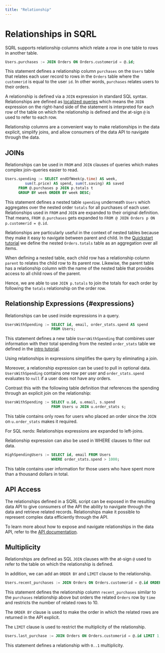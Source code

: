 ```yaml
---
title: "Relationship"
---
```


# Relationships in SQRL

SQRL supports relationship columns which relate a row in one table to rows in another table.

```sql
Users.purchases := JOIN Orders ON Orders.customerid = @.id;
```

This statement defines a relationship column `purchases` on the `Users` table that relates each user record to rows in the `Orders` table where the `customerid` is equal to the user `id`. In other words, `purchases` relates users to their orders.

A relationship is defined via a `JOIN` expression in standard SQL syntax. Relationships are defined as [localized queries](../table#localized) which means the `JOIN` expression on the right-hand side of the statement is interpreted for each row of the table on which the relationship is defined and the at-sign `@` is used to refer to each row.

Relationship columns are a convenient way to make relationships in the data explicit, simplify joins, and allow consumers of the data API to navigate through the data.

## JOINs

Relationships can be used in `FROM` and `JOIN` clauses of queries which makes complex join-queries easier to read. 

```sql
Users.spending := SELECT endOfWeek(p.time) AS week,
         sum(t.price) AS spend, sum(t.saving) AS saved
      FROM @.purchases p JOIN p.totals t
      GROUP BY week ORDER BY week DESC;
```

This statement defines a nested table `spending` underneath `Users` which aggregates over the nested order `totals` for all purchases of each user. Relationships used in `FROM` and `JOIN` are expanded to their original definition. That means, `FROM @.purchases` gets expanded to `FROM @ JOIN Orders p ON p.customerid = @.id`.

Relationships are particularly useful in the context of nested tables because they make it easy to navigate between parent and child. In the [Quickstart tutorial](../../../getting-started/quickstart) we define the nested `Orders.totals` table as an aggregation over all items.

When defining a nested table, each child row has a relationship column `parent` to relates the child row to its parent row. Likewise, the parent table has a relationship column with the name of the nested table that provides access to all child rows of the parent.

Hence, we are able to use `JOIN p.totals` to join the totals for each order by following the `totals` relationship on the order row.

## Relationship Expressions {#expressions}

Relationships can be used inside expressions in a query.

```sql
UsersWithSpending := SELECT id, email, order_stats.spend AS spend 
                     FROM Users;
```
This statement defines a new table `UsersWithSpending` that combines user information with their total spending from the nested `order_stats` table we defined in the [intro tutorial](../../../getting-started/intro/advanced).

Using relationships in expressions simplifies the query by eliminating a join. 

Moreover, a relationship expression can be used to pull in optional data. `UsersWithSpending` contains one row per user and `order_stats.spend` evaluates to `null` if a user does not have any orders.

Contrast this with the following table definition that references the spending through an explicit join on the relationship:
```sql
UsersWithSpending := SELECT u.id, u.email, s.spend 
                     FROM Users u JOIN u.order_stats s;
```
This table contains only rows for users who placed an order since the `JOIN` on `u.order_stats` makes it required.

For SQL nerds: Relationships expressions are expanded to left-joins.

Relationship expression can also be used in WHERE clauses to filter out data.

```sql
HighSpendingUsers := SELECT id, email FROM Users 
                     WHERE order_stats.spend > 1000;
```
This table contains user information for those users who have spent more than a thousand dollars in total.

## API Access

The relationships defined in a SQRL script can be exposed in the resulting data API to give consumers of the API the ability to navigate through the data and retrieve related records. Relationships make it possible to represent complex data efficiently through the API.

To learn more about how to expose and navigate relationships in the data API, refer to the [API documentation](../../api/overview).

## Multiplicity

Relationships are defined as SQL `JOIN` clauses with the at-sign `@` used to refer to the table on which the relationship is defined.

In addition, we can add an `ORDER BY` and `LIMIT` clause to the relationship.

```sql
Users.recent_purchases := JOIN Orders ON Orders.customerid = @.id ORDER BY Orders.time LIMIT 10;
```

This statement defines the relationship column `recent_purchases` similar to the `purchases` relationship above but orders the related `Orders` row by `time` and restricts the number of related rows to 10.

The `ORDER BY` clause is used to make the order in which the related rows are returned in the API explicit.

The `LIMIT` clause is used to restrict the multiplicity of the relationship.
```sql
Users.last_purchase := JOIN Orders ON Orders.customerid = @.id LIMIT 1;
```
This statement defines a relationship with `0..1` multiplicity.